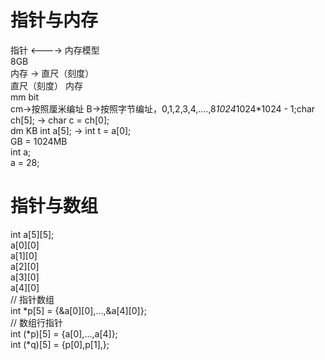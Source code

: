 # 指针与内存
指针 <---->  内存模型  
8GB  
内存 -> 直尺（刻度）  
直尺（刻度）   	内存  
mm 			  	bit  
cm->按照厘米编址	B->按照字节编址，0,1,2,3,4,....,8*1024*1024*1024 - 1;char ch[5]; -> char c = ch[0];  
dm			  	KB													 int a[5]; -> int t = a[0];  
GB = 1024MB  
int a;  
a  = 28;  
# 指针与数组
int a[5][5];  
a[0][0]  
a[1][0]  
a[2][0]  
a[3][0]  
a[4][0]  
// 指针数组  
int *p[5] = {&a[0][0],...,&a[4][0]};  
// 数组行指针  
int (*p)[5] = {a[0],...,a[4]};  
int (*q)[5] = {p[0],p[1],};  
